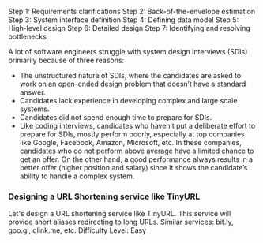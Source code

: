 Step 1: Requirements clarifications
Step 2: Back-of-the-envelope estimation
Step 3: System interface definition
Step 4: Defining data model
Step 5: High-level design
Step 6: Detailed design
Step 7: Identifying and resolving bottlenecks

A lot of software engineers struggle with system design interviews (SDIs) primarily because of three reasons:
- The unstructured nature of SDIs, where the candidates are asked to work on an open-ended design problem that doesn’t have a standard answer.
- Candidates lack experience in developing complex and large scale systems.
- Candidates did not spend enough time to prepare for SDIs.
- Like coding interviews, candidates who haven’t put a deliberate effort to prepare for SDIs, mostly perform poorly, especially at top companies like Google, Facebook, Amazon, Microsoft, etc. In these companies, candidates who do not perform above average have a limited chance to get an offer. On the other hand, a good performance always results in a better offer (higher position and salary) since it shows the candidate’s ability to handle a complex system.

### Designing a URL Shortening service like TinyURL
Let's design a URL shortening service like TinyURL. This service will provide short aliases redirecting to long URLs.
Similar services: bit.ly, goo.gl, qlink.me, etc.
Difficulty Level: Easy

